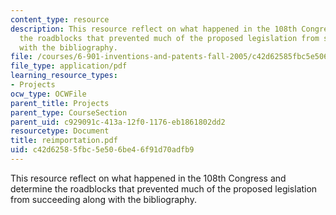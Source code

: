 ```yaml
---
content_type: resource
description: This resource reflect on what happened in the 108th Congress and determine
  the roadblocks that prevented much of the proposed legislation from succeeding along
  with the bibliography.
file: /courses/6-901-inventions-and-patents-fall-2005/c42d62585fbc5e506be46f91d70adfb9_reimportation.pdf
file_type: application/pdf
learning_resource_types:
- Projects
ocw_type: OCWFile
parent_title: Projects
parent_type: CourseSection
parent_uid: c929091c-413a-12f0-1176-eb1861802dd2
resourcetype: Document
title: reimportation.pdf
uid: c42d6258-5fbc-5e50-6be4-6f91d70adfb9
---
```

This resource reflect on what happened in the 108th Congress and determine the roadblocks that prevented much of the proposed legislation from succeeding along with the bibliography.

